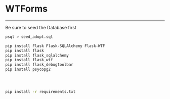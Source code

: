 # WTForms
----------------------------------------------------------------
Be sure to seed the Database first
```bash
psql > seed_adopt.sql
```

```bash
pip install Flask Flask-SQLAlchemy Flask-WTF
pip install flask
pip install flask_sqlalchemy
pip install flask_wtf
pip install flask_debugtoolbar
pip install psycopg2




pip install -r requirements.txt

```